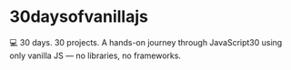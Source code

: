 # 30daysofvanillajs
💻  30 days. 30 projects. A hands-on journey through JavaScript30 using only vanilla JS — no libraries, no frameworks.
